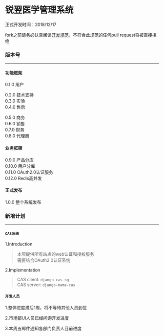 # 锐翌医学管理系统

正式开发时间：2018/12/17   

fork之前请务必认真阅读[开发规范](https://github.com/gmdzy2010/bms_colowell/blob/master/specification_of_dev.md)，不符合此规范的任何pull request将被直接拒绝    

### 版本号
---------------
#### 功能框架
0.1.0 用户    

0.2.0 技术支持    
0.3.0 实验    
0.4.0 售后    

0.5.0 商务    
0.6.0 销售    
0.7.0 财务    
0.8.0 代理商   

#### 业务框架
0.9.0 产品分库    
0.10.0 用户分库    
0.11.0 OAuth2.0认证服务    
0.12.0 Redis高并发    

#### 正式发布
1.0.0 整个系统发布    


### 新增计划
-----------
#### `CAS系统`

1.Introduction    
>本项提供所有站点的web认证和授权服务    
>需要结合OAuth2.0认证系统    

2.Implementation
>CAS client: `django-cas-ng`  
>CAS server: `django-mama-cas`

#### `开发人员`

1.整体进度滞后1周，将不等待其他人员到位    

2.市场部UI人员已经问询开发进度    

3.本周五邮件通知各部门负责人目前进度
